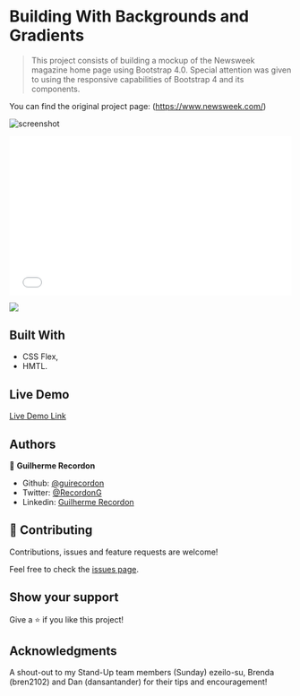# Building With Backgrounds and Gradients

>This project consists of building a mockup of the Newsweek magazine home page using Bootstrap 4.0. Special attention was given to using the responsive capabilities of Bootstrap 4 and its components.

You can find the original project page: (https://www.newsweek.com/)

![screenshot](images/project-complete-screenshot.png)

<div style='position:relative;padding-bottom:56.262%;'><iframe src="//gifs.com/embed/responsive-website-using-bootstrap-4-GvEP6K" scrolling="no" style="backface-visibility: hidden; transform: scale(1); position: absolute; height: 100%; width: 100%;" width="1022" height="575" frameborder="0"></iframe></div>


<a href="https://j.gifs.com/GvEP6K.gif"><img src="https://gifs.com/gif/responsive-website-using-bootstrap-4-GvEP6K"></a>

## Built With

- CSS Flex,
- HMTL.

## Live Demo

[Live Demo Link]()

## Authors

👤 **Guilherme Recordon**

- Github: [@guirecordon](https://github.com/guirecordon)
- Twitter: [@RecordonG](https://twitter.com/RecordonG)
- Linkedin: [Guilherme Recordon](https://linkedin.com/gui-recordon-marketingmba/)

## 🤝 Contributing

Contributions, issues and feature requests are welcome!

Feel free to check the [issues page](issues/).

## Show your support

Give a ⭐️ if you like this project!

## Acknowledgments

A shout-out to my Stand-Up team members (Sunday) ezeilo-su, Brenda (bren2102) and Dan (dansantander) for their tips and encouragement! 
